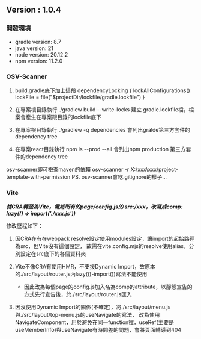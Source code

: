 ## Version : 1.0.4

### 開發環境
* gradle version: 8.7
* java version: 21
* node version: 20.12.2
* npm version: 11.2.0

### OSV-Scanner
1. build.gradle底下加上這段
    dependencyLocking {
       lockAllConfigurations()
       lockFile = file("$projectDir/lockfile/gradle.lockfile")
    }

2. 在專案根目錄執行 ./gradlew build --write-locks 建立 gradle.lockfile檔，檔案會產生在專案跟目錄的lockfile底下
3. 在專案根目錄執行 ./gradlew -q dependencies 會列出gralde第三方套件的dependency tree
4. 在專案react目錄執行 npm ls --prod --all 會列出npm production 第三方套件的dependency tree

osv-scanner即可檢查maven的依賴
osv-scanner -r X:\xxx\xxx\project-template-with-permission
PS. osv-scanner會吃.gitignore的樣子...

### Vite
***從CRA轉至為Vite，需將所有的page/config.js的 src:/xxx，改寫成comp: lazy(() => import('./xxx.js'))***

修改歷程如下：

1. 因CRA在有在webpack resolve設定使用modules設定，讓import的起始路徑為src，但Vite沒有這個設定，
故需在vite.config.mjs的resolve使用alias，分別設定在src底下的各個資料夾

2. Vite不像CRA有使用HMR，不支援Dynamic Import，故原本的./src/layout/router.js內lazy(()-import())寫法不能使用
    * 因此改為每個page的config.js加入名為comp的attribute，以靜態宣告的方式先行宣告後，於./src/layout/router.js匯入
   
3. 因沒使用Dynamic Import的關係(不確定)，將./src/layout/menu.js與./src/layout/top-menu.js的useNavigate的寫法，
改為使用NavigateComponent，用於避免在同一function裡，useRef(主要是useMemberInfo)與useNavigate有時間差的問題，會將頁面轉導到404